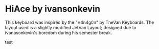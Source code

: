 <h1>HiAce by ivansonkevin</h1>
This keyboard was inspired by the "V4n4g0n" by TheVan Keyboards.
The layout used is a slightly modified JetVan Layout; designed due to ivanasonkevin's boredom during his semester break. 

<br>

test
